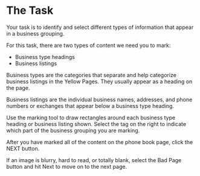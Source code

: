 # The Task
Your task is to identify and select different types of information that appear in a business grouping. 

For this task, there are two types of content we need you to mark:    
- Business type headings
- Business listings

Business types are the categories that separate and help categorize business listings in the Yellow Pages. They usually appear as a heading on the page.     

Business listings are the individual business names, addresses, and phone numbers or exchanges that appear below a business type heading.     

Use the marking tool to draw rectangles around each business type heading or business listing shown. Select the tag on the right to indicate which part of the business grouping you are marking.    

After you have marked all of the content on the phone book page, click the NEXT button.     

If an image is blurry, hard to read, or totally blank, select the Bad Page button and hit Next to move on to the next page.    
